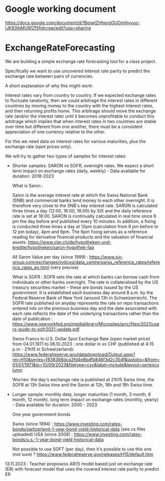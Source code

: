 # Google working document

https://docs.google.com/document/d/1BoiwtZHhprqOUOmihyyuo-lJK93lbMU6fZf5fjdrcgw/edit?usp=sharing

# ExchangeRateForecasting
We are building a simple exchange rate forecasting tool for a class project.

Specifically we want to use uncovered interest rate parity to predict the exchange rate between pairs of currencies.

A short explanation of why this might work:

Interest rates vary from country to country. If we expected exchange rates to fluctuate randomly, then we could arbitrage the interest rates in different countries by moving money to the country with the highest interest rates, and then returning profits home. This arbitrage should move the exchange rate (and/or the interest rate) until it becomes unprofitable to conduct this arbitrage which implies that when interest rates in two countries are stable over time but different from one another, there must be a consistent appreciation of one currency relative to the other.



For this we need data on interest rates for various maturities, plus the exchange rate (spot prices only).


We will try to gather two types of samples for interest rates:  

- Shorter samples: SARON vs SOFR, overnight rates. We expect a short term impact on exchange rates (daily, weekly) - Data available for duration: 2018-2023  

  What is Saron :
  
  Saron is the average interest rate at which the Swiss National Bank (SNB) and commercial banks lend money to each other overnight. It is therefore very close to the SNB's key interest rate. SARON is calculated three times a day (12:00, 16:00, 18:00) by SIX and the daily reference rate is set at 18:00. SARON is continually calculated in real time since 6 pm the day before and published every 10 minutes. In addition, a fixing is conducted three times a day at 12pm (calculation from 6 pm before to 12 pm today), 4pm and 6pm. The 6pm fixing serves as a reference reading for derivative financial products and the valuation of financial assets. https://www.cler.ch/de/hypotheken-und-kredite/hypotheken/saron-hypothek-faq
  
  All Saron Value per day (since 1999) : https://www.six-group.com/exchanges/indices/data_centre/swiss_reference_rates/reference_rates_en.html (very precise)
  
  What is SOFR : SOFR sets the rate at which banks can borrow cash from individuals or other banks overnight. The rate is collateralised by the US treasury securities market – these are bonds issued by the US government. It is established each business day around 8 a.m. by the Federal Reserve Bank of New York (around 13h in Schweizerreich). The SOFR rate published on anyday represents the rate on repo transactions entered into on the previous business day and the date associated with each rate reflects the date of the underlying transactions rather than the date of publication : https://www.newyorkfed.org/medialibrary/Microsites/arrc/files/2021/users-guide-to-sofr2021-update.pdf
  
  Swiss Francs to U.S. Dollar Spot Exchange Rate (open market price) from 04.01.1971 to 06.10.2023 : one dollar in xx CHF (published at 4:15 p.m - 21h15 in Schweizerland): 
  https://www.federalreserve.gov/datadownload/Output.aspx?rel=H10&series=f838388dca2fd4e8bdfb846f3d2c35df&lastobs=&from=01/01/1971&to=10/09/2023&filetype=csv&label=include&layout=seriescolumn

  Worries: the day's exchange rate is published at 21h15 Swiss time, the SOFR at 13h Swiss time and the Saron at 12h, 16h and 18h Swiss time.

- Longer sample: monthly data, longer maturities (1 month, 3 month, 6 month, 12 month), long term impact on exchange rates (monthly, yearly) - Data available for duration: 2000 - 2023

  One year government bonds

  Swiss (since 1994) : https://www.investing.com/rates-bonds/switzerland-1-year-bond-yield-historical-data (see cs files uploaded)
  USA (since 2008) : https://www.investing.com/rates-bonds/u.s.-1-year-bond-yield-historical-data

  Not possible to use SOFT (per day), then it's possible to use this one (not sure) ? https://www.federalreserve.gov/releases/H15/default.htm

13.11.2023 : Teacher proposess AR(1) model based just on exchange rate (ER) with forecast model that uses the covered interest rate parity to predict ER 
